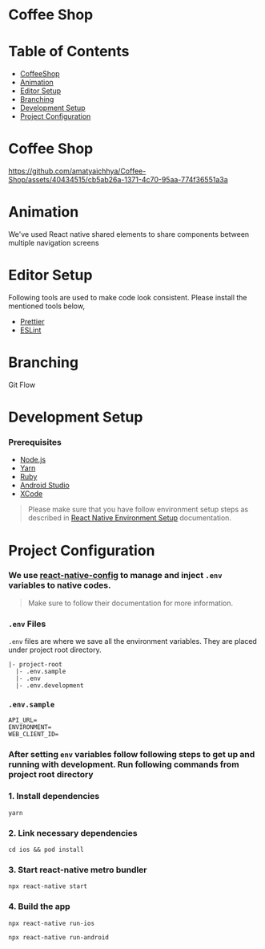 # Coffee Shop

# Table of Contents
- [CoffeeShop](#coffee-shop)
- [Animation](#animation)
- [Editor Setup](#editor-setup)
- [Branching](#branching)
- [Development Setup](#development-setup)
- [Project Configuration](#project-configuration)

# Coffee Shop
https://github.com/amatyaichhya/Coffee-Shop/assets/40434515/cb5ab26a-1371-4c70-95aa-774f36551a3a

# Animation
We've used React native shared elements to share components between multiple navigation screens

# Editor Setup
Following tools are used to make code look consistent. Please install the mentioned tools below,
- [Prettier](https://prettier.io/)
- [ESLint](https://eslint.org/)

# Branching
Git Flow

# Development Setup
### Prerequisites
- [Node.js](https://nodejs.org/en/)
- [Yarn](https://yarnpkg.com/)
- [Ruby](https://www.ruby-lang.org/en/)
- [Android Studio](https://developer.android.com/studio)
- [XCode](https://developer.apple.com/xcode/)

> Please make sure that you have follow environment setup steps as described in [React Native Environment Setup](https://reactnative.dev/docs/environment-setup) documentation.

# Project Configuration
### We use [react-native-config](https://github.com/luggit/react-native-config) to manage and inject `.env` variables to native codes.
> Make sure to follow their documentation for more information.
### `.env` Files
`.env` files are where we save all the environment variables. They are placed under project root directory.
```
|- project-root
  |- .env.sample
  |- .env
  |- .env.development
```
### `.env.sample`
```
API_URL=
ENVIRONMENT=
WEB_CLIENT_ID=
```
### After setting `env` variables follow following steps to get up and running with development. Run following commands from project root directory
### 1. Install dependencies
```
yarn
```
### 2. Link necessary dependencies
```
cd ios && pod install
```
### 3. Start react-native metro bundler
```
npx react-native start
```
### 4. Build the app
```
npx react-native run-ios
```
```
npx react-native run-android
```
